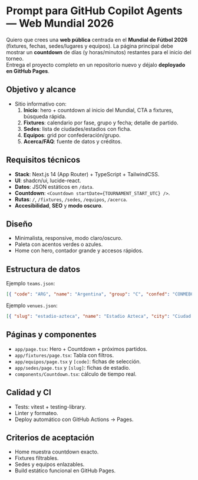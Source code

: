 # Prompt para GitHub Copilot Agents — Web Mundial 2026

Quiero que crees una **web pública** centrada en el **Mundial de Fútbol 2026** (fixtures, fechas, sedes/lugares y equipos). La página principal debe mostrar un **countdown** de días (y horas/minutos) restantes para el inicio del torneo.  
Entrega el proyecto completo en un repositorio nuevo y déjalo **deployado en GitHub Pages**.

## Objetivo y alcance
- Sitio informativo con:
  1. **Inicio**: hero + countdown al inicio del Mundial, CTA a fixtures, búsqueda rápida.
  2. **Fixtures**: calendario por fase, grupo y fecha; detalle de partido.
  3. **Sedes**: lista de ciudades/estadios con ficha.
  4. **Equipos**: grid por confederación/grupo.
  5. **Acerca/FAQ**: fuente de datos y créditos.

## Requisitos técnicos
- **Stack**: Next.js 14 (App Router) + TypeScript + TailwindCSS.
- **UI**: shadcn/ui, lucide-react.
- **Datos**: JSON estáticos en `/data`.
- **Countdown**: `<Countdown startDate={TOURNAMENT_START_UTC} />`.
- **Rutas**: `/`, `/fixtures`, `/sedes`, `/equipos`, `/acerca`.
- **Accesibilidad**, **SEO** y **modo oscuro**.

## Diseño
- Minimalista, responsive, modo claro/oscuro.
- Paleta con acentos verdes o azules.
- Home con hero, contador grande y accesos rápidos.

## Estructura de datos
Ejemplo `teams.json`:
```json
[{ "code": "ARG", "name": "Argentina", "group": "C", "confed": "CONMEBOL", "flag": "/flags/ARG.png" }]
```

Ejemplo `venues.json`:
```json
[{ "slug": "estadio-azteca", "name": "Estadio Azteca", "city": "Ciudad de México", "capacity": 87000 }]
```

## Páginas y componentes
- `app/page.tsx`: Hero + Countdown + próximos partidos.
- `app/fixtures/page.tsx`: Tabla con filtros.
- `app/equipos/page.tsx` y `[code]`: fichas de selección.
- `app/sedes/page.tsx` y `[slug]`: fichas de estadio.
- `components/Countdown.tsx`: cálculo de tiempo real.

## Calidad y CI
- Tests: vitest + testing-library.
- Linter y formateo.
- Deploy automático con GitHub Actions → Pages.

## Criterios de aceptación
- Home muestra countdown exacto.
- Fixtures filtrables.
- Sedes y equipos enlazables.
- Build estático funcional en GitHub Pages.
